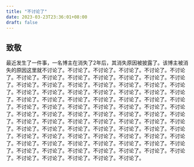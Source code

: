 ```yaml
---
title: "不讨论了"
date: 2023-03-23T23:36:01+08:00
draft: false
---
```


<!--more-->

## 致敬

最近发生了一件事，一名博主在消失了2年后，其消失原因被披露了。该博主被消失的原因这里就不讨论了。不讨论了。不讨论了。不讨论了。不讨论了。不讨论了。不讨论了。不讨论了。不讨论了。不讨论了。不讨论了。不讨论了。不讨论了。不讨论了。不讨论了。不讨论了。不讨论了。不讨论了。不讨论了。不讨论了。不讨论了。不讨论了。不讨论了。不讨论了。不讨论了。不讨论了。不讨论了。不讨论了。不讨论了。不讨论了。不讨论了。不讨论了。不讨论了。不讨论了。不讨论了。不讨论了。不讨论了。不讨论了。不讨论了。不讨论了。不讨论了。不讨论了。不讨论了。不讨论了。不讨论了。不讨论了。不讨论了。不讨论了。不讨论了。不讨论了。不讨论了。不讨论了。不讨论了。不讨论了。不讨论了。不讨论了。不讨论了。不讨论了。不讨论了。不讨论了。不讨论了。不讨论了。不讨论了。不讨论了。不讨论了。不讨论了。不讨论了。不讨论了。不讨论了。不讨论了。不讨论了。不讨论了。不讨论了。不讨论了。不讨论了。不讨论了。不讨论了。不讨论了。不讨论了。不讨论了。不讨论了。不讨论了。不讨论了。不讨论了。不讨论了。不讨论了。不讨论了。不讨论了。
